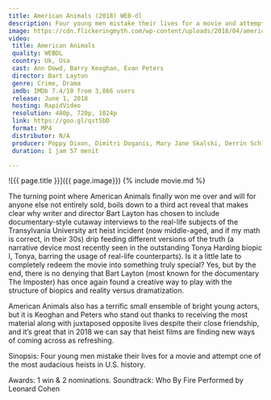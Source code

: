 ```yaml
---
title: American Animals (2018) WEB-dl
description: Four young men mistake their lives for a movie and attempt one of the most audacious heists in U.S. history.a movie.
image: https://cdn.flickeringmyth.com/wp-content/uploads/2018/04/american-animals.png
video:
 title: American Animals
 quality: WEBDL
 country: Uk, Usa
 cast: Ann Dowd, Barry Keoghan, Evan Peters
 director: Bart Layton
 genre: Crime, Drama
 imdb: IMDb 7.4/10 from 3,866 users
 release: June 1, 2018
 hosting: RapidVideo
 resolution: 480p, 720p, 1024p
 link: https://goo.gl/qst5bD
 format: MP4
 distributor: N/A
 producer: Poppy Dixon, Dimitri Doganis, Mary Jane Skalski, Derrin Schlesinger, lainnya
 duration: 1 jam 57 menit

---
```

![{{ page.title }}]({{ page.image}})
{% include movie.md %}

The turning point where American Animals finally won me over and will for anyone else not entirely sold, boils down to a third act reveal that makes clear why writer and director Bart Layton has chosen to include documentary-style cutaway interviews to the real-life subjects of the Transylvania University art heist incident (now middle-aged, and if my math is correct, in their 30s) drip feeding different versions of the truth (a narrative device most recently seen in the outstanding Tonya Harding biopic I, Tonya, barring the usage of real-life counterparts). Is it a little late to completely redeem the movie into something truly special? Yes, but by the end, there is no denying that Bart Layton (most known for the documentary The Imposter) has once again found a creative way to play with the structure of biopics and reality versus dramatization.

American Animals also has a terrific small ensemble of bright young actors, but it is Keoghan and Peters who stand out thanks to receiving the most material along with juxtaposed opposite lives despite their close friendship, and it’s great that in 2018 we can say that heist films are finding new ways of coming across as refreshing.

Sinopsis: Four young men mistake their lives for a movie and attempt one of the most audacious heists in U.S. history.

Awards: 1 win & 2 nominations.
Soundtrack: Who By Fire Performed by Leonard Cohen
 

